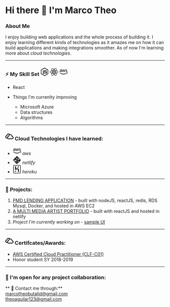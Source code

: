 # Hi there 👋 I'm Marco Theo

### About Me
I enjoy building web applications and the whole process of building it.
I enjoy learning different kinds of technologies as it amazes me on how
it can build applications and making integrations smoother. As of now I'm learning
more about *cloud technologies*.

---

### ⚡ My Skill Set [<img width="26px" src="./images/node-dot-js.svg" />](./images/node-dot-js.svg) [<img width="26px" src="./images/react.svg" />](./images/react.svg) [<img width="26px" src="./images/amazonaws.svg" />](./images/amazonaws.svg)

  * React

* Things I'm currenlty improving
  * Microsoft Azure
  * Data structures
  * Algorithms

---

### [<img width="26px" src="./images/iconmonstr-weather-12.svg" />](./images/iconmonstr-weather-12.svg) Cloud Technologies I have learned:

* [<img width="26px" src="./images/amazonaws.svg" />](./images/amazonaws.svg) *aws*
* [<img width="26px" src="./images/netlify.svg" />](./images/netlify.svg)  *netlify*
* [<img width="26px" src="./images/heroku.svg" />](./images/heroku.svg) *heroku*

---

### 🔭 Projects:

1. [PMD LENDING APPLICATION](https://pmdlending.com) - built with nodeJS, reactJS, redis, RDS Mysql, Docker, and hosted in AWS EC2
2. [A MULTI MEDIA ARTIST PORTFOLIO](https://www.gualbertsansual.com/) - built with reactJS and hosted in netlify
3. *Project I'm currently working on* - [sample UI](https://mediaclone.herokuapp.com/)  
---

### [<img width="26px" src="./images/iconmonstr-weather-12.svg" />](./images/iconmonstr-weather-12.svg) Certifcates/Awards:

* [AWS Certified Cloud Practitioner (CLF-C01)](https://www.youracclaim.com/badges/fc68ef7f-ee20-41a2-86e0-1e40f614533e/linked_in_profile)
* Honor student SY 2018-2019
---

### 👯 I'm open for any project collaboration:
** 💬 Contact me through:**  
marcotheobutalid@gmail.com  
theoaguilar123@gmail.com
<!--
**mabutalid/mabutalid** is a ✨ _special_ ✨ repository because its `README.md` (this file) appears on your GitHub profile.

Here are some ideas to get you started:

- 🔭 I’m currently working on ...
- 🌱 I’m currently learning ...
- 👯 I’m looking to collaborate on ...
- 🤔 I’m looking for help with ...
- 💬 Ask me about ...
- 📫 How to reach me: ...
- 😄 Pronouns: ...
- ⚡ Fun fact: ...
-->
